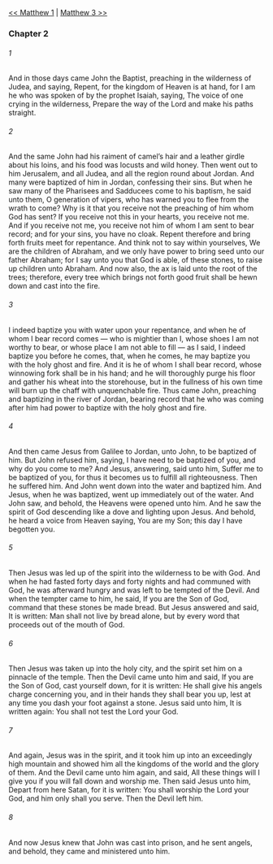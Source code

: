 [<< Matthew 1](Matthew%201.md)  |  [Matthew 3 >>](Matthew%203.md)

### Chapter 2
###### 1
And in those days came John the Baptist, preaching in the wilderness of Judea, and saying, Repent, for the kingdom of Heaven is at hand, for I am he who was spoken of by the prophet Isaiah, saying, The voice of one crying in the wilderness, Prepare the way of the Lord and make his paths straight.

###### 2
And the same John had his raiment of camel’s hair and a leather girdle about his loins, and his food was locusts and wild honey. Then went out to him Jerusalem, and all Judea, and all the region round about Jordan. And many were baptized of him in Jordan, confessing their sins. But when he saw many of the Pharisees and Sadducees come to his baptism, he said unto them, O generation of vipers, who has warned you to flee from the wrath to come? Why is it that you receive not the preaching of him whom God has sent? If you receive not this in your hearts, you receive not me. And if you receive not me, you receive not him of whom I am sent to bear record; and for your sins, you have no cloak. Repent therefore and bring forth fruits meet for repentance. And think not to say within yourselves, We are the children of Abraham, and we only have power to bring seed unto our father Abraham; for I say unto you that God is able, of these stones, to raise up children unto Abraham. And now also, the ax is laid unto the root of the trees; therefore, every tree which brings not forth good fruit shall be hewn down and cast into the fire.

###### 3
I indeed baptize you with water upon your repentance, and when he of whom I bear record comes — who is mightier than I, whose shoes I am not worthy to bear, or whose place I am not able to fill — as I said, I indeed baptize you before he comes, that, when he comes, he may baptize you with the holy ghost and fire. And it is he of whom I shall bear record, whose winnowing fork shall be in his hand; and he will thoroughly purge his floor and gather his wheat into the storehouse, but in the fullness of his own time will burn up the chaff with unquenchable fire. Thus came John, preaching and baptizing in the river of Jordan, bearing record that he who was coming after him had power to baptize with the holy ghost and fire.

###### 4
And then came Jesus from Galilee to Jordan, unto John, to be baptized of him. But John refused him, saying, I have need to be baptized of you, and why do you come to me? And Jesus, answering, said unto him, Suffer me to be baptized of you, for thus it becomes us to fulfill all righteousness. Then he suffered him. And John went down into the water and baptized him. And Jesus, when he was baptized, went up immediately out of the water. And John saw, and behold, the Heavens were opened unto him. And he saw the spirit of God descending like a dove and lighting upon Jesus. And behold, he heard a voice from Heaven saying, You are my Son; this day I have begotten you.

###### 5
Then Jesus was led up of the spirit into the wilderness to be with God. And when he had fasted forty days and forty nights and had communed with God, he was afterward hungry and was left to be tempted of the Devil. And when the tempter came to him, he said, If you are the Son of God, command that these stones be made bread. But Jesus answered and said, It is written: Man shall not live by bread alone, but by every word that proceeds out of the mouth of God.

###### 6
Then Jesus was taken up into the holy city, and the spirit set him on a pinnacle of the temple. Then the Devil came unto him and said, If you are the Son of God, cast yourself down, for it is written: He shall give his angels charge concerning you, and in their hands they shall bear you up, lest at any time you dash your foot against a stone. Jesus said unto him, It is written again: You shall not test the Lord your God.

###### 7
And again, Jesus was in the spirit, and it took him up into an exceedingly high mountain and showed him all the kingdoms of the world and the glory of them. And the Devil came unto him again, and said, All these things will I give you if you will fall down and worship me. Then said Jesus unto him, Depart from here Satan, for it is written: You shall worship the Lord your God, and him only shall you serve. Then the Devil left him.

###### 8
And now Jesus knew that John was cast into prison, and he sent angels, and behold, they came and ministered unto him.
